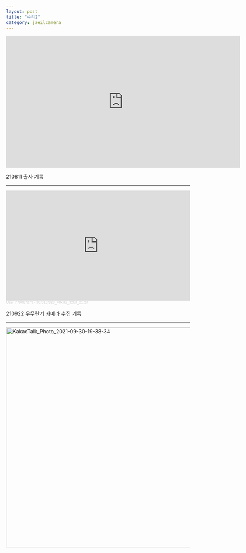 ```yaml
---
layout: post
title: "수리2"
category: jaeilcamera
---
```


<iframe src="https://player.vimeo.com/video/586125905?badge=0&amp;autopause=0&amp;player_id=0&amp;app_id=58479&amp;h=d378c3cf97" width="640" height="360" frameborder="0" allow="autoplay; fullscreen; picture-in-picture" allowfullscreen title="2021-08-11 오전 3_31_33.m4v"></iframe>

210811 출사 기록

***

<iframe width="100%" height="300" scrolling="no" frameborder="no" allow="autoplay" src="https://w.soundcloud.com/player/?url=https%3A//api.soundcloud.com/tracks/1131572932&color=%230066cc&auto_play=false&hide_related=false&show_comments=true&show_user=true&show_reposts=false&show_teaser=true&visual=true"></iframe><div style="font-size: 10px; color: #cccccc;line-break: anywhere;word-break: normal;overflow: hidden;white-space: nowrap;text-overflow: ellipsis; font-family: Interstate,Lucida Grande,Lucida Sans Unicode,Lucida Sans,Garuda,Verdana,Tahoma,sans-serif;font-weight: 100;"><a href="https://soundcloud.com/user-779067873" title="User 779067873" target="_blank" style="color: #cccccc; text-decoration: none;">User 779067873</a> · <a href="https://soundcloud.com/user-779067873/33318928_48khz_32bit_0127" title="33,318,928_48kHz_32bit_01:27" target="_blank" style="color: #cccccc; text-decoration: none;">33,318,928_48kHz_32bit_01:27</a></div>

210922 우무란기 카메라 수집 기록

***

<img width="600" alt="KakaoTalk_Photo_2021-09-30-19-38-34" src="https://user-images.githubusercontent.com/81041256/135461337-1b062821-2a46-4456-91b1-1ce4f6c6e585.png">
